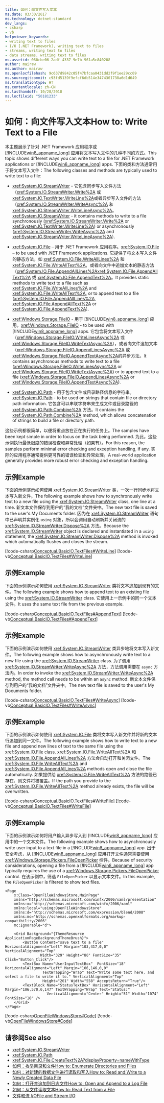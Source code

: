 ```yaml
---
title: 如何：向文件写入文本
ms.date: 03/30/2017
ms.technology: dotnet-standard
dev_langs:
- csharp
- vb
helpviewer_keywords:
- writing text to files
- I/O [.NET Framework], writing text to files
- streams, writing text to files
- data streams, writing text to files
ms.assetid: 060cbe06-2adf-4337-9e7b-961a5c840208
author: mairaw
ms.author: mairaw
ms.openlocfilehash: 9c637d9842c05f47bfcaa0431dd2f9f1ee29cc09
ms.sourcegitcommit: c93fd5139f9efcf6db514e3474301738a6d1d649
ms.translationtype: HT
ms.contentlocale: zh-CN
ms.lasthandoff: 10/28/2018
ms.locfileid: "50181233"
---
```

# <a name="how-to-write-text-to-a-file"></a><span data-ttu-id="8ba93-102">如何：向文件写入文本</span><span class="sxs-lookup"><span data-stu-id="8ba93-102">How to: Write Text to a File</span></span>
<span data-ttu-id="8ba93-103">本主题展示了针对 .NET Framework 应用程序或 [!INCLUDE[win8_appname_long](../../../includes/win8-appname-long-md.md)] 应用将文本写入文件的几种不同的方式。</span><span class="sxs-lookup"><span data-stu-id="8ba93-103">This topic shows different ways you can write text to a file for .NET Framework applications or [!INCLUDE[win8_appname_long](../../../includes/win8-appname-long-md.md)] apps.</span></span> <span data-ttu-id="8ba93-104">下面的类和方法通常用于将文本写入文件：</span><span class="sxs-lookup"><span data-stu-id="8ba93-104">The following classes and methods are typically used to write text to a file:</span></span>  
  
-   <span data-ttu-id="8ba93-105"><xref:System.IO.StreamWriter> - 它包含同步写入文件方法（<xref:System.IO.StreamWriter.Write%2A> 或 <xref:System.IO.TextWriter.WriteLine%2A>或者异步写入文件的方法（<xref:System.IO.StreamWriter.WriteAsync%2A> 和 <xref:System.IO.StreamWriter.WriteLineAsync%2A>。</span><span class="sxs-lookup"><span data-stu-id="8ba93-105"><xref:System.IO.StreamWriter> - it contains methods to write to a file synchronously (<xref:System.IO.StreamWriter.Write%2A> or <xref:System.IO.TextWriter.WriteLine%2A>) or asynchronously (<xref:System.IO.StreamWriter.WriteAsync%2A> and <xref:System.IO.StreamWriter.WriteLineAsync%2A>).</span></span>  
  
-   <span data-ttu-id="8ba93-106"><xref:System.IO.File> – 用于 .NET Framework 应用程序。</span><span class="sxs-lookup"><span data-stu-id="8ba93-106"><xref:System.IO.File> – to be used with .NET Framework applications.</span></span> <span data-ttu-id="8ba93-107">它提供了将文本写入文件的静态方法，如 <xref:System.IO.File.WriteAllLines%2A> 和 <xref:System.IO.File.WriteAllText%2A>，或者向文件中追加文本的静态方法（<xref:System.IO.File.AppendAllLines%2A><xref:System.IO.File.AppendAllText%2A> 或 <xref:System.IO.File.AppendText%2A>。</span><span class="sxs-lookup"><span data-stu-id="8ba93-107">It provides static methods to write text to a file such as <xref:System.IO.File.WriteAllLines%2A> and <xref:System.IO.File.WriteAllText%2A>, or to append text to a file (<xref:System.IO.File.AppendAllLines%2A>, <xref:System.IO.File.AppendAllText%2A> or <xref:System.IO.File.AppendText%2A>).</span></span>  
  
-   <span data-ttu-id="8ba93-108"><xref:Windows.Storage.FileIO> - 用于 [!INCLUDE[win8_appname_long](../../../includes/win8-appname-long-md.md)] 应用。</span><span class="sxs-lookup"><span data-stu-id="8ba93-108"><xref:Windows.Storage.FileIO> - to be used with [!INCLUDE[win8_appname_long](../../../includes/win8-appname-long-md.md)] apps.</span></span> <span data-ttu-id="8ba93-109">它包含将文本写入文件（<xref:Windows.Storage.FileIO.WriteLinesAsync%2A> 或 <xref:Windows.Storage.FileIO.WriteTextAsync%2A>），或者向文件追加文本（<xref:Windows.Storage.FileIO.AppendLinesAsync%2A> 或 <xref:Windows.Storage.FileIO.AppendTextAsync%2A>的异步方法。</span><span class="sxs-lookup"><span data-stu-id="8ba93-109">It contains asynchronous methods to write text to a file (<xref:Windows.Storage.FileIO.WriteLinesAsync%2A> or <xref:Windows.Storage.FileIO.WriteTextAsync%2A>) or to append text to a file (<xref:Windows.Storage.FileIO.AppendLinesAsync%2A> or <xref:Windows.Storage.FileIO.AppendTextAsync%2A>).</span></span>  

- <span data-ttu-id="8ba93-110"><xref:System.IO.Path> - 用于包含文件或目录路径信息的字符串。</span><span class="sxs-lookup"><span data-stu-id="8ba93-110"><xref:System.IO.Path> - to be used on strings that contain file or directory path information.</span></span> <span data-ttu-id="8ba93-111">它包含可以串联字符串来生成文件或目录路径的 <xref:System.IO.Path.Combine%2A> 方法。</span><span class="sxs-lookup"><span data-stu-id="8ba93-111">It contains the <xref:System.IO.Path.Combine%2A> method, which allows concatenation of strings to build a file or directory path.</span></span>


 <span data-ttu-id="8ba93-112">这些示例都很简单，以便将重点放在正在执行的任务上。</span><span class="sxs-lookup"><span data-stu-id="8ba93-112">The samples have been kept simple in order to focus on the task being performed.</span></span> <span data-ttu-id="8ba93-113">为此，这些示例执行最低限度的错误检查和异常处理（如果有）。</span><span class="sxs-lookup"><span data-stu-id="8ba93-113">For this reason, the samples perform minimal error checking and exception handling, if any.</span></span> <span data-ttu-id="8ba93-114">实际的应用程序通常提供更可靠的错误检查和异常处理。</span><span class="sxs-lookup"><span data-stu-id="8ba93-114">A real-world application generally provides more robust error checking and exception handling.</span></span>  
  
## <a name="example"></a><span data-ttu-id="8ba93-115">示例</span><span class="sxs-lookup"><span data-stu-id="8ba93-115">Example</span></span>  
 <span data-ttu-id="8ba93-116">下面的示例演示如何使用 <xref:System.IO.StreamWriter> 类，一次一行同步地将文本写入新文件。</span><span class="sxs-lookup"><span data-stu-id="8ba93-116">The following example shows how to synchronously write text to a new file using the <xref:System.IO.StreamWriter> class, one line at a time.</span></span> <span data-ttu-id="8ba93-117">新文本文件保存到用户的“我的文档”文件夹中。</span><span class="sxs-lookup"><span data-stu-id="8ba93-117">The new text file is saved to the user's My Documents folder.</span></span> <span data-ttu-id="8ba93-118">因为在 <xref:System.IO.StreamWriter> 语句中已声明并实例化 `using` 对象，所以会调用自动刷新并关闭流的 <xref:System.IO.StreamWriter.Dispose%2A> 方法。</span><span class="sxs-lookup"><span data-stu-id="8ba93-118">Because the <xref:System.IO.StreamWriter> object is declared and instantiated in a `using` statement, the <xref:System.IO.StreamWriter.Dispose%2A> method is invoked which automatically flushes and closes the stream.</span></span>  
  
 [!code-csharp[Conceptual.BasicIO.TextFiles#WriteLine](../../../samples/snippets/csharp/VS_Snippets_CLR/conceptual.basicio.textfiles/cs/source.cs#writeline)] 
 [!code-vb[Conceptual.BasicIO.TextFiles#WriteLine](../../../samples/snippets/visualbasic/VS_Snippets_CLR/conceptual.basicio.textfiles/vb/source.vb#writeline)]  
  
## <a name="example"></a><span data-ttu-id="8ba93-119">示例</span><span class="sxs-lookup"><span data-stu-id="8ba93-119">Example</span></span>  
 <span data-ttu-id="8ba93-120">下面的示例演示如何使用 <xref:System.IO.StreamWriter> 类将文本追加到现有的文件。</span><span class="sxs-lookup"><span data-stu-id="8ba93-120">The following example shows how to append text to an existing file using the <xref:System.IO.StreamWriter> class.</span></span> <span data-ttu-id="8ba93-121">它使用上一示例中的同一个文本文件。</span><span class="sxs-lookup"><span data-stu-id="8ba93-121">It uses the same text file from the previous example.</span></span>  
  
 [!code-csharp[Conceptual.BasicIO.TextFiles#AppendText](../../../samples/snippets/csharp/VS_Snippets_CLR/conceptual.basicio.textfiles/cs/source.cs#appendtext)] 
 [!code-vb[Conceptual.BasicIO.TextFiles#AppendText](../../../samples/snippets/visualbasic/VS_Snippets_CLR/conceptual.basicio.textfiles/vb/source.vb#appendtext)]     
  
## <a name="example"></a><span data-ttu-id="8ba93-122">示例</span><span class="sxs-lookup"><span data-stu-id="8ba93-122">Example</span></span>  
 <span data-ttu-id="8ba93-123">下面的示例演示如何使用 <xref:System.IO.StreamWriter> 类异步地将文本写入新文件。</span><span class="sxs-lookup"><span data-stu-id="8ba93-123">The following example shows how to asynchronously write text to a new file using the <xref:System.IO.StreamWriter> class.</span></span> <span data-ttu-id="8ba93-124">为了调用 <xref:System.IO.StreamWriter.WriteAsync%2A> 方法，方法调用需要在 `async` 方法内。</span><span class="sxs-lookup"><span data-stu-id="8ba93-124">In order to invoke the <xref:System.IO.StreamWriter.WriteAsync%2A> method, the method call needs to be within an `async` method.</span></span> <span data-ttu-id="8ba93-125">新文本文件保存到用户的“我的文档”文件夹中。</span><span class="sxs-lookup"><span data-stu-id="8ba93-125">The new text file is saved to the user's My Documents folder.</span></span>  
  
 [!code-csharp[Conceptual.BasicIO.TextFiles#WriteAsync](../../../samples/snippets/csharp/VS_Snippets_CLR/conceptual.basicio.textfiles/cs/source.cs#writeasync)] 
 [!code-vb[Conceptual.BasicIO.TextFiles#WriteAsync](../../../samples/snippets/visualbasic/VS_Snippets_CLR/conceptual.basicio.textfiles/vb/source.vb#writeasync)]  
  
## <a name="example"></a><span data-ttu-id="8ba93-126">示例</span><span class="sxs-lookup"><span data-stu-id="8ba93-126">Example</span></span>  
 <span data-ttu-id="8ba93-127">下面的示例演示如何使用 <xref:System.IO.File> 类将文本写入新文件并将新的文本行追加到同一文件。</span><span class="sxs-lookup"><span data-stu-id="8ba93-127">The following example shows how to write text to a new file and append new lines of text to the same file using the <xref:System.IO.File> class.</span></span> <span data-ttu-id="8ba93-128"><xref:System.IO.File.WriteAllText%2A> 和 <xref:System.IO.File.AppendAllLines%2A> 方法会自动打开和关闭文件。</span><span class="sxs-lookup"><span data-stu-id="8ba93-128">The <xref:System.IO.File.WriteAllText%2A> and <xref:System.IO.File.AppendAllLines%2A> methods open and close the file automatically.</span></span> <span data-ttu-id="8ba93-129">如果提供给 <xref:System.IO.File.WriteAllText%2A> 方法的路径已存在，则文件将被覆盖。</span><span class="sxs-lookup"><span data-stu-id="8ba93-129">If the path you provide to the <xref:System.IO.File.WriteAllText%2A> method already exists, the file will be overwritten.</span></span>  
  
 [!code-csharp[Conceptual.BasicIO.TextFiles#WriteFile](../../../samples/snippets/csharp/VS_Snippets_CLR/conceptual.basicio.textfiles/cs/source.cs#writefile)] 
 [!code-vb[Conceptual.BasicIO.TextFiles#WriteFile](../../../samples/snippets/visualbasic/VS_Snippets_CLR/conceptual.basicio.textfiles/vb/source.vb#writefile)]  
  
## <a name="example"></a><span data-ttu-id="8ba93-130">示例</span><span class="sxs-lookup"><span data-stu-id="8ba93-130">Example</span></span>  
 <span data-ttu-id="8ba93-131">下面的示例演示如何将用户输入异步写入到 [!INCLUDE[win8_appname_long](../../../includes/win8-appname-long-md.md)] 应用中的一个文本文件。</span><span class="sxs-lookup"><span data-stu-id="8ba93-131">The following example shows how to asynchronously write user input to a text file in a [!INCLUDE[win8_appname_long](../../../includes/win8-appname-long-md.md)] app.</span></span> <span data-ttu-id="8ba93-132">出于安全考虑，从 [!INCLUDE[win8_appname_long](../../../includes/win8-appname-long-md.md)] 应用打开文件通常需要使用 <xref:Windows.Storage.Pickers.FileOpenPicker> 控件。</span><span class="sxs-lookup"><span data-stu-id="8ba93-132">Because of security considerations, opening a file from a [!INCLUDE[win8_appname_long](../../../includes/win8-appname-long-md.md)] app typically requires the use of a <xref:Windows.Storage.Pickers.FileOpenPicker> control.</span></span> <span data-ttu-id="8ba93-133">在该示例中，筛选 `FileOpenPicker` 以显示文本文件。</span><span class="sxs-lookup"><span data-stu-id="8ba93-133">In this example, the `FileOpenPicker` is filtered to show text files.</span></span>  
  
```xaml  
<Page  
    x:Class="OpenFileWindowsStore.MainPage"  
    xmlns="http://schemas.microsoft.com/winfx/2006/xaml/presentation"  
    xmlns:x="http://schemas.microsoft.com/winfx/2006/xaml"  
    xmlns:local="using:OpenFileWindowsStore"  
    xmlns:d="http://schemas.microsoft.com/expression/blend/2008"  
    xmlns:mc="http://schemas.openxmlformats.org/markup-compatibility/2006"  
    mc:Ignorable="d">  
  
    <Grid Background="{ThemeResource ApplicationPageBackgroundThemeBrush}">  
        <Button Content="save text to a file" HorizontalAlignment="Left" Margin="103,417,0,0" VerticalAlignment="Top"   
                Width="329" Height="86" FontSize="35" Click="Button_Click"/>  
        <TextBox Name="UserInputTextBox"  FontSize="18" HorizontalAlignment="Left" Margin="106,146,0,0"   
                 TextWrapping="Wrap" Text="Write some text here, and select a file to write it to." VerticalAlignment="Top"   
                 Height="201" Width="558" AcceptsReturn="True"/>  
        <TextBlock Name="StatusTextBox" HorizontalAlignment="Left" Margin="106,570,0,147" TextWrapping="Wrap" Text="Status:"   
                   VerticalAlignment="Center" Height="51" Width="1074" FontSize="18" />  
    </Grid>  
</Page>  
```  
  
 [!code-csharp[OpenFileWindowsStore#Code](../../../samples/snippets/csharp/VS_Snippets_CLR/openfilewindowsstore/cs/mainpage.xaml.cs#code)]
 [!code-vb[OpenFileWindowsStore#Code](../../../samples/snippets/visualbasic/VS_Snippets_CLR/openfilewindowsstore/vb/mainpage.xaml.vb#code)]  
  
## <a name="see-also"></a><span data-ttu-id="8ba93-134">请参阅</span><span class="sxs-lookup"><span data-stu-id="8ba93-134">See also</span></span>

- <xref:System.IO.StreamWriter>  
- <xref:System.IO.Path>  
- <xref:System.IO.File.CreateText%2A?displayProperty=nameWithType>  
- [<span data-ttu-id="8ba93-135">如何：枚举目录和文件</span><span class="sxs-lookup"><span data-stu-id="8ba93-135">How to: Enumerate Directories and Files</span></span>](../../../docs/standard/io/how-to-enumerate-directories-and-files.md)  
- [<span data-ttu-id="8ba93-136">如何：对新建的数据文件进行读取和写入</span><span class="sxs-lookup"><span data-stu-id="8ba93-136">How to: Read and Write to a Newly Created Data File</span></span>](../../../docs/standard/io/how-to-read-and-write-to-a-newly-created-data-file.md)  
- [<span data-ttu-id="8ba93-137">如何：打开并追加到日志文件</span><span class="sxs-lookup"><span data-stu-id="8ba93-137">How to: Open and Append to a Log File</span></span>](../../../docs/standard/io/how-to-open-and-append-to-a-log-file.md)  
- [<span data-ttu-id="8ba93-138">如何：从文件读取文本</span><span class="sxs-lookup"><span data-stu-id="8ba93-138">How to: Read Text from a File</span></span>](../../../docs/standard/io/how-to-read-text-from-a-file.md)  
- [<span data-ttu-id="8ba93-139">文件和流 I/O</span><span class="sxs-lookup"><span data-stu-id="8ba93-139">File and Stream I/O</span></span>](../../../docs/standard/io/index.md)
